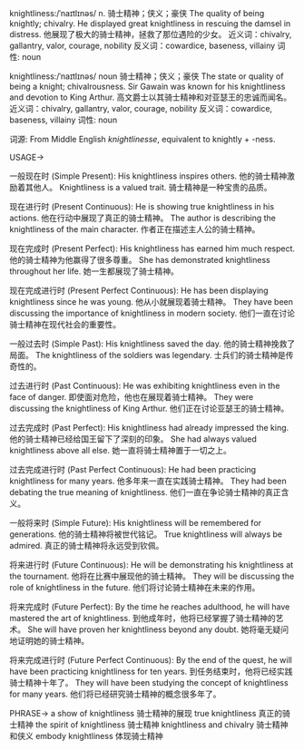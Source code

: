 knightliness:/ˈnaɪtlɪnəs/
n.
骑士精神；侠义；豪侠
The quality of being knightly; chivalry.
He displayed great knightliness in rescuing the damsel in distress.  他展现了极大的骑士精神，拯救了那位遇险的少女。
近义词：chivalry, gallantry, valor, courage, nobility
反义词：cowardice, baseness, villainy
词性: noun


knightliness:/ˈnaɪtlɪnəs/
noun
骑士精神；侠义；豪侠
The state or quality of being a knight; chivalrousness.
Sir Gawain was known for his knightliness and devotion to King Arthur. 高文爵士以其骑士精神和对亚瑟王的忠诚而闻名。
近义词：chivalry, gallantry, valor, courage, nobility
反义词：cowardice, baseness, villainy
词性: noun

词源: From Middle English *knightlinesse*, equivalent to knightly +‎ -ness.

USAGE->

一般现在时 (Simple Present):
His knightliness inspires others. 他的骑士精神激励着其他人。
Knightliness is a valued trait. 骑士精神是一种宝贵的品质。

现在进行时 (Present Continuous):
He is showing true knightliness in his actions. 他在行动中展现了真正的骑士精神。
The author is describing the knightliness of the main character. 作者正在描述主人公的骑士精神。

现在完成时 (Present Perfect):
His knightliness has earned him much respect. 他的骑士精神为他赢得了很多尊重。
She has demonstrated knightliness throughout her life. 她一生都展现了骑士精神。


现在完成进行时 (Present Perfect Continuous):
He has been displaying knightliness since he was young. 他从小就展现着骑士精神。
They have been discussing the importance of knightliness in modern society.  他们一直在讨论骑士精神在现代社会的重要性。


一般过去时 (Simple Past):
His knightliness saved the day. 他的骑士精神挽救了局面。
The knightliness of the soldiers was legendary. 士兵们的骑士精神是传奇性的。

过去进行时 (Past Continuous):
He was exhibiting knightliness even in the face of danger. 即使面对危险，他也在展现着骑士精神。
They were discussing the knightliness of King Arthur. 他们正在讨论亚瑟王的骑士精神。


过去完成时 (Past Perfect):
His knightliness had already impressed the king. 他的骑士精神已经给国王留下了深刻的印象。
She had always valued knightliness above all else. 她一直将骑士精神置于一切之上。

过去完成进行时 (Past Perfect Continuous):
He had been practicing knightliness for many years. 他多年来一直在实践骑士精神。
They had been debating the true meaning of knightliness. 他们一直在争论骑士精神的真正含义。


一般将来时 (Simple Future):
His knightliness will be remembered for generations. 他的骑士精神将被世代铭记。
True knightliness will always be admired. 真正的骑士精神将永远受到钦佩。

将来进行时 (Future Continuous):
He will be demonstrating his knightliness at the tournament. 他将在比赛中展现他的骑士精神。
They will be discussing the role of knightliness in the future. 他们将讨论骑士精神在未来的作用。


将来完成时 (Future Perfect):
By the time he reaches adulthood, he will have mastered the art of knightliness. 到他成年时，他将已经掌握了骑士精神的艺术。
She will have proven her knightliness beyond any doubt. 她将毫无疑问地证明她的骑士精神。


将来完成进行时 (Future Perfect Continuous):
By the end of the quest, he will have been practicing knightliness for ten years. 到任务结束时，他将已经实践骑士精神十年了。
They will have been studying the concept of knightliness for many years. 他们将已经研究骑士精神的概念很多年了。


PHRASE->
a show of knightliness  骑士精神的展现
true knightliness  真正的骑士精神
the spirit of knightliness 骑士精神
knightliness and chivalry  骑士精神和侠义
embody knightliness  体现骑士精神
